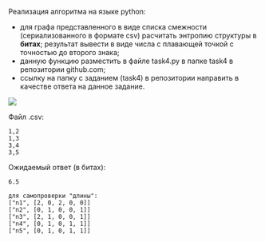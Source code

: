 Реализация алгоритма на языке python:

* для графа представленного в виде списка смежности (сериализованного в формате csv) расчитать энтропию структуры в **битах**; результат вывести в виде числа с плавающей точкой с точностью до второго знака;
* данную функцию разместить в файле task4.py в папке task4 в репозитории github.com;
* ссылку на папку с заданием (task4) в репозитории направить в качестве ответа на данное задание.

![](https://lms.misis.ru/courses/17881/files/3670640/preview?verifier=9DomCPuCIL1P0irC39Wnlpp07J3tia06RqijjgsG)

Файл .csv:

    1,2
    1,3
    3,4
    3,5
Ожидаемый ответ (в битах):

    6.5

    для самопроверки "длины":
    ["n1", [2, 0, 2, 0, 0]]
    ["n2", [0, 1, 0, 0, 1]]
    ["n3", [2, 1, 0, 0, 1]]
    ["n4", [0, 1, 0, 1, 1]]
    ["n5", [0, 1, 0, 1, 1]]
